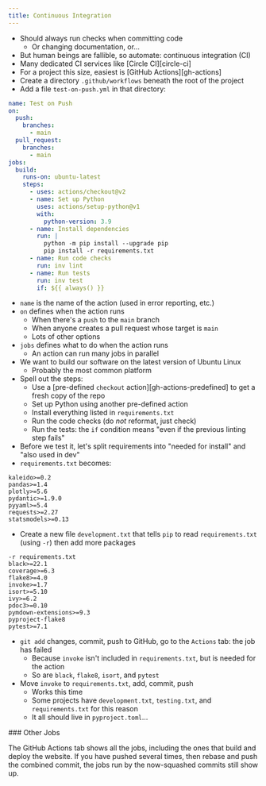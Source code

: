 ```yaml
---
title: Continuous Integration
---
```


-   Should always run checks when committing code
    -   Or changing documentation, or...
-   But human beings are fallible, so automate: continuous integration (CI)
-   Many dedicated CI services like [Circle CI][circle-ci]
-   For a project this size, easiest is [GitHub Actions][gh-actions]
-   Create a directory `.github/workflows` beneath the root of the project
-   Add a file `test-on-push.yml` in that directory:

```yaml
name: Test on Push
on:
  push:
    branches:
      - main
  pull_request:
    branches:
      - main
jobs:
  build:
    runs-on: ubuntu-latest
    steps:
      - uses: actions/checkout@v2
      - name: Set up Python
        uses: actions/setup-python@v1
        with:
          python-version: 3.9
      - name: Install dependencies
        run: |
          python -m pip install --upgrade pip
          pip install -r requirements.txt
      - name: Run code checks
        run: inv lint
      - name: Run tests
        run: inv test
        if: ${{ always() }}
```

-   `name` is the name of the action (used in error reporting, etc.)
-   `on` defines when the action runs
    -   When there's a `push` to the `main` branch
    -   When anyone creates a pull request whose target is `main`
    -   Lots of other options
-   `jobs` defines what to do when the action runs
    -   An action can run many jobs in parallel
-   We want to build our software on the latest version of Ubuntu Linux
    -   Probably the most common platform
-   Spell out the steps:
    -   Use a [pre-defined `checkout` action][gh-actions-predefined] to get a fresh copy of the repo
    -   Set up Python using another pre-defined action
    -   Install everything listed in `requirements.txt`
    -   Run the code checks (do *not* reformat, just check)
    -   Run the tests: the `if` condition means "even if the previous linting step fails"
-   Before we test it, let's split requirements into "needed for install" and "also used in dev"
-   `requirements.txt` becomes:

```
kaleido>=0.2
pandas>=1.4
plotly>=5.6
pydantic>=1.9.0
pyyaml>=5.4
requests>=2.27
statsmodels>=0.13
```

-   Create a new file `development.txt` that tells `pip` to read `requirements.txt` (using `-r`) then add more packages

```
-r requirements.txt
black>=22.1
coverage>=6.3
flake8>=4.0
invoke>=1.7
isort>=5.10
ivy>=6.2
pdoc3>=0.10
pymdown-extensions>=9.3
pyproject-flake8
pytest>=7.1
```

-   `git add` changes, commit, push to GitHub, go to the `Actions` tab: the job has failed
    -   Because `invoke` isn't included in `requirements.txt`, but is needed for the action
    -   So are `black`, `flake8`, `isort`, and `pytest`
-   Move `invoke` to `requirements.txt`, add, commit, push
    -   Works this time
    -   Some projects have `development.txt`, `testing.txt`, and `requirements.txt` for this reason
    -   It all should live in `pyproject.toml`...

<div class="callout" markdown="1">
### Other Jobs

The GitHub Actions tab shows all the jobs, including the ones that build and deploy the website.
If you have pushed several times, then rebase and push the combined commit,
the jobs run by the now-squashed commits still show up.
</div>
